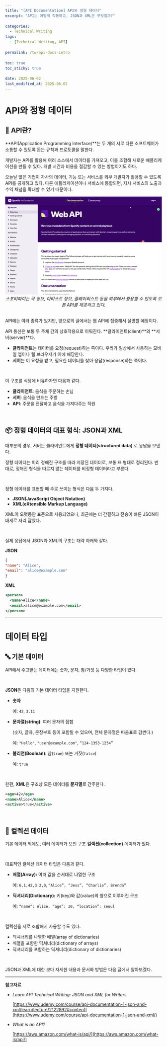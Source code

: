 ```yaml
---
title: "[API Documentation] API와 정형 데이터"
excerpt: "API는 어떻게 작동하고, JSON과 XML은 무엇일까?" 

categories:
  - Technical Writing
tags:
  - [Technical Writing, API]

permalink: /tw/api-docs-intro

toc: true
toc_sticky: true

date: 2025-06-02
last_modified_at: 2025-06-02
---
```


# API와 정형 데이터

## 🔌 API란?

**API(Application Programming Interface)**는 두 개의 서로 다른 소프트웨어가 소통할 수 있도록 돕는 규칙과 프로토콜을 말한다. 

개발자는 API를 활용해 여러 소스에서 데이터를 가져오고, 이를 조합해 새로운 애플리케이션을 만들 수 있다. 개발 시간과 비용을 절감할 수 있는 방법이기도 하다.

오늘날 많은 기업이 자사의 데이터, 기능 또는 서비스를 외부 개발자가 활용할 수 있도록 API를 공개하고 있다. 다른 애플리케이션이나 서비스에 통합되면, 자사 서비스의 노출과 수익 채널을 확대할 수 있기 때문이다.

<p align="center">
    <img src="/assets/images/posts_img/2025-06-02-api-docs-1/01-spotify-web-api-doc.png" alt="스포티파이 웹 API 문서 화면" width="600">
    <br>
    <em>스포티파이는 곡 정보, 아티스트 정보, 플레이리스트 등을 외부에서 활용할 수 있도록 오픈 API를 제공하고 있다.</em>
</p>

<br>
API에는 여러 종류가 있지만, 앞으로의 글에서는 웹 API에 집중해서 설명할 예정이다.

<br>

API 통신은 보통 두 주체 간의 상호작용으로 이뤄진다. **클라이언트(client)**와 **서버(server)**다.

- **클라이언트**는 데이터를 요청(request)하는 쪽이다. 우리가 일상에서 사용하는 모바일 앱이나 웹 브라우저가 이에 해당한다.
- **서버**는 이 요청을 받고, 필요한 데이터를 찾아 응답(response)하는 쪽이다.   

<br>

이 구조를 식당에 비유하자면 다음과 같다.

- **클라이언트**: 음식을 주문하는 손님
- **서버**: 음식을 만드는 주방
- **API**: 주문을 전달하고 음식을 가져다주는 직원

<br>

## 📦 정형 데이터의 대표 형식: JSON과 XML

대부분의 경우, 서버는 클라이언트에게 **정형 데이터(structured data)** 로 응답을 보낸다. 

정형 데이터는 미리 정해진 구조를 따라 저장된 데이터로, 보통 표 형태로 정리된다. 반대로, 정해진 형식을 따르지 않는 데이터를 비정형 데이터라고 부른다.

<br>

정형 데이터를 표현할 때 주로 쓰이는 형식은 다음 두 가지다.

- **JSON(JavaScript Object Notation)**
- **XML(eXtensible Markup Language)**

XML이 오랫동안 표준으로 사용되었으나, 최근에는 더 간결하고 전송이 빠른 JSON이 대세로 자리 잡았다.

<br>

실제 응답에서 JSON과 XML의 구조는 대략 아래와 같다.

**JSON**

```json
{
"name": "Alice",
"email": "alice@example.com"
}
```

**XML**

```xml
<person>
  <name>Alice</name>
  <email>alice@example.com</email>
</person>
```

---

# 데이터 타입

## 🔤 기본 데이터

API에서 주고받는 데이터에는 숫자, 문자, 참/거짓 등 다양한 타입이 있다.

<br>

**JSON**은 다음의 기본 데이터 타입을 지원한다.

- **숫자**
  
    예: `42`, `3.11`
    
- **문자열(string)**: 여러 문자의 집합
  
    (숫자, 글자, 문장부호 등이 포함될 수 있으며, 전체 문자열은 따옴표로 감싼다.)
    
    예: `"Hello"`, `"user@example.com"`, `“124-1353-1234”`
    
- **불리언(Boolean)**: 참(`true`) 또는 거짓(`false`)
  
    예: `true`
    
<br>

한편, **XML**은 구조상 모든 데이터를 **문자열**로 간주한다.

```xml
<age>42</age>
<name>Alice</name>
<active>true</active>
```

<br>

## 🧺 컬렉션 데이터

기본 데이터 외에도, 여러 데이터가 모인 구조 **컬렉션(collection)** 데이터가 있다.

<br>

대표적인 컬렉션 데이터 타입은 다음과 같다.

- **배열(Array):** 여러 값을 순서대로 나열한 구조
  
    예: `6,1,42,3.2,0`, `“Alice”, “Jess”, “Charlie”, Brenda”`
    
- **딕셔너리(Dictionary):** 키(key)와 값(value)의 쌍으로 이루어진 구조

    예: `“name”: Alice, “age”: 30, “location”: seoul`
    
<br>

컬렉션을 서로 조합해서 사용할 수도 있다. 

- 딕셔너리를 나열한 배열(array of dictionaries)
- 배열을 포함한 딕셔너리(dictionary of arrays)
- 딕셔너리를 포함하는 딕셔너리(dictionary of dictionaries)

<br>

JSON과 XML에 대한 보다 자세한 내용과 문서화 방법은 다음 글에서 알아보겠다.

---

**참고자료**

- *Learn API Technical Writing: JSON and XML for Writers*
  
    [https://www.udemy.com/course/api-documentation-1-json-and-xml/learn/lecture/2122892#content](https://www.udemy.com/course/api-documentation-1-json-and-xml/)
    
- *What is an API?*
  
    [https://aws.amazon.com/what-is/api/](https://aws.amazon.com/what-is/api/)